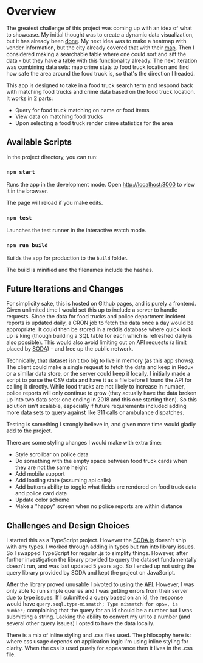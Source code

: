 # Overview

The greatest challenge of this project was coming up with an idea of what to showcase. My initial thought was to create a dynamic data visualization, but it has already been [done](https://data.sfgov.org/d/rqzj-sfat/visualization). My next idea was to make a heatmap with vender information, but the city already covered that with their [map](https://data.sfgov.org/Economy-and-Community/Mobile-Food-Permit-Map/px6q-wjh5). Then I considered making a searchable table where one could sort and sift the data - but they have a [table](https://data.sfgov.org/Economy-and-Community/Mobile-Food-Facility-Permit/rqzj-sfat/data_preview) with this functionality already. The next iteration was combining data sets: map crime stats to food truck location and find how safe the area around the food truck is, so that's the direction I headed.

This app is designed to take in a food truck search term and respond back with matching food trucks and crime data based on the food truck location. It works in 2 parts:

- Query for food truck matching on name or food items
- View data on matching food trucks
- Upon selecting a food truck render crime statistics for the area

## Available Scripts

In the project directory, you can run:

### `npm start`

Runs the app in the development mode.
Open [http://localhost:3000](http://localhost:3000) to view it in the browser.

The page will reload if you make edits.

### `npm test`

Launches the test runner in the interactive watch mode.

### `npm run build`

Builds the app for production to the `build` folder.

The build is minified and the filenames include the hashes.

## Future Iterations and Changes

For simplicity sake, this is hosted on Github pages, and is purely a frontend. Given unlimited time I would set this up to include a server to handle requests. Since the data for food trucks and police department incident reports is updated daily, a CRON job to fetch the data once a day would be appropriate. It could then be stored in a reddis database where quick look up is king (though building a SQL table for each which is refreshed daily is also possible). This would also avoid limiting out on API requests (a limit placed by [SODA](https://dev.socrata.com/docs/app-tokens)) - and free up the public network.

Technically, that dataset isn't too big to live in memory (as this app shows). The client could make a single request to fetch the data and keep in Redux or a similar data store, or the server could keep it locally. I initially made a script to parse the CSV data and have it as a file before I found the API for calling it directly. While food trucks are not likely to increase in number, police reports will only continue to grow (they actually have the data broken up into two data sets: one ending in 2018 and this one starting then). So this solution isn't scalable, especially if future requirements included adding more data sets to query against like 311 calls or ambulance dispatches.

Testing is something I strongly believe in, and given more time would gladly add to the project.

There are some styling changes I would make with extra time:

- Style scrollbar on police data
- Do something with the empty space between food truck cards when they are not the same height
- Add mobile support
- Add loading state (assuming api calls)
- Add buttons ability to toggle what fields are rendered on food truck data and police card data
- Update color scheme
- Make a "happy" screen when no police reports are within distance

## Challenges and Design Choices

I started this as a TypeScript project. However the [SODA.js](https://github.com/socrata/soda-js) doesn't ship with any types. I worked through adding in types but ran into library issues. So I swapped TypeScript for regular .js to simplify things. However, after further investigation the library provided to query the dataset fundamentally doesn't run, and was last updated 5 years ago. So I ended up not using the query library provided by SODA and kept the project on JavaScript.

After the library proved unusable I pivoted to using the [API](https://data.sfgov.org/resource/wg3w-h783.json). However, I was only able to run simple queries and I was getting errors from their server due to type issues. If I submitted a query based on an id, the response would have `query.soql.type-mismatch; Type mismatch for op$=, is number;` complaining that the query for an Id should be a number but I was submitting a string. Lacking the ability to convert my url to a number (and several other query issues) I opted to have the data locally.

There is a mix of inline styling and .css files used. The philosophy here is: where css usage depends on application logic I'm using inline styling for clarity. When the css is used purely for appearance then it lives in the .css file.
